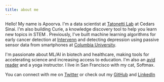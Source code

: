 ```yaml
---
title: about me
---
```


Hello! My name is Apoorva. I'm a data scientist at [Tatonetti Lab](https://tatonettilab.org/) at Cedars Sinai. I'm also building Curie, a knowledge discovery tool to help you learn new topics in STEM . Previously, I've built machine learning algorithms for early cancer detection at [Intervenn](https://intervenn.com/) and detecting depression using passive sensor data from smartphones at [Columbia University](https://www.columbiapsychiatry.org/).

I'm passionate about ML/AI in biotech and healthcare, making tools for accelerating science and increasing access to education. I'm also an [avid reader](https://www.goodreads.com/user/show/28709194-apoorva-srinivasan) and a yoga instructor. I live in San Francisco with my cat, Softmax.  


You can connect with me on [Twitter](https://twitter.com/apoorvasriniva) or check out my [GitHub](https://github.com/apoorvasrinivasan26) and [LinkedIn](https://www.linkedin.com/in/apoorva-srinivasan26/)

